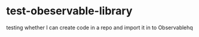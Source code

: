 # test-obeservable-library
testing whether I can create code in a repo and import it in to Observablehq
